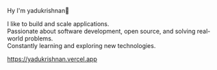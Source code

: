 Hy I'm yadukrishnan👋

I like to build and scale applications.  
Passionate about software development, open source, and solving real-world problems.  
Constantly learning and exploring new technologies.  

https://yadukrishnan.vercel.app

<!--
**yaaduu11/yaaduu11** is a ✨ _special_ ✨ repository because its `README.md` (this file) appears on your GitHub profile.

Here are some ideas to get you started:

- 🔭 I’m currently working on ...
- 🌱 I’m currently learning ...
- 👯 I’m looking to collaborate on ...
- 🤔 I’m looking for help with ...
- 💬 Ask me about ...
- 📫 How to reach me: ...
- 😄 Pronouns: ...
- ⚡ Fun fact: ...
-->
